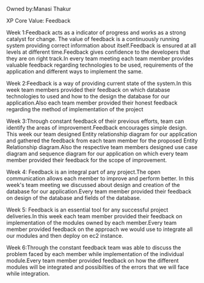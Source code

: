 Owned by:Manasi Thakur

XP Core Value: Feedback

Week 1:Feedback acts as a indicator of progress and works as a strong catalyst for change. The value of feedback is a continuously running system providing correct information about itself.Feedback is ensured at all levels at different time.Feedback gives confidence to the developers that they are on right track.In every team meeting each team member provides valuable feedback regarding technologies to be used, requirements of the application and different ways to implement the same.

Week 2:Feedback is a way of providing current state of the system.In this week team members provided their feedback on which database technologies to used and how to the design the database for our application.Also each team member provided their honest feedback regarding the method of implementation of the project

Week 3:Through constant feedback of their previous efforts, team can identify the areas of improvement.Feedback encourages simple design. This week our team designed Entity relationship diagram for our application and  gathered the feedback from each team member for the proposed Entity Relationship diagram.Also the respective team members designed use case diagram and sequence diagram for our application on which every team member provided their feedback for the scope of improvement.

Week 4: Feedback is an integral part of any project.The open communication allows each member to improve and perform better. In this week's team meeting we discussed about design and creation of the database for our application.Every team member provided their feedback on design of the database and fields of the database.

Week 5: Feedback is an essential tool for any successful project deliveries.In this week each team member provided their feedback on implementation of the modules owned by each member.Every team member provided feedback on the approach we would use to integrate all our modules and then deploy on ec2 instance.

Week 6:Through the constant feedback team was able to discuss the problem faced by each member while implementation of the individual module.Every team member provided feedback on  how the different modules will be integrated and possibilties of the errors that we will face while integration. 
